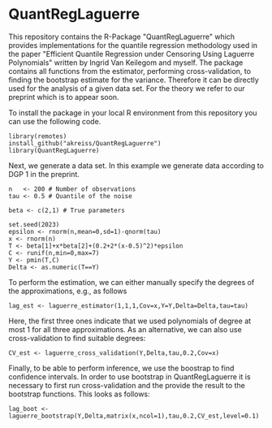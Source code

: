 # QuantRegLaguerre
This repository contains the R-Package "QuantRegLaguerre" which provides implementations for the quantile regression methodology used in the paper
"Efficient Quantile Regression under Censoring Using Laguerre Polynomials" written by Ingrid Van Keilegom and myself. The package contains all functions from the
estimator, performing cross-validation, to finding the bootstrap estimate for the variance. Therefore it can be directly used for the analysis of a given data set.
For the theory we refer to our preprint which is to appear soon.

To install the package in your local R environment from this repository you can use the following code.
```
library(remotes)
install_github("akreiss/QuantRegLaguerre")
library(QuantRegLaguerre)
```

Next, we generate a data set. In this example we generate data according to DGP 1 in the preprint.

```
n   <- 200 # Number of observations
tau <- 0.5 # Quantile of the noise

beta <- c(2,1) # True parameters

set.seed(2023)
epsilon <- rnorm(n,mean=0,sd=1)-qnorm(tau)
x <- rnorm(n)
T <- beta[1]+x*beta[2]+(0.2+2*(x-0.5)^2)*epsilon
C <- runif(n,min=0,max=7)
Y <- pmin(T,C)
Delta <- as.numeric(T==Y)
```

To perform the estimation, we can either manually specify the degrees of the approximations, e.g., as follows
```
lag_est <- laguerre_estimator(1,1,1,Cov=x,Y=Y,Delta=Delta,tau=tau)
```
Here, the first three ones indicate that we used polynomials of degree at most 1 for all three approximations. As an alternative, we can also use cross-validation
to find suitable degrees:
```
CV_est <- laguerre_cross_validation(Y,Delta,tau,0.2,Cov=x)
```
Finally, to be able to perform inference, we use the boostrap to find confidence intervals. In order to use bootstrap in QuantRegLaguerre it is necessary to first
run cross-validation and the provide the result to the bootstrap functions. This looks as follows:
```
lag_boot <- laguerre_bootstrap(Y,Delta,matrix(x,ncol=1),tau,0.2,CV_est,level=0.1)
```
